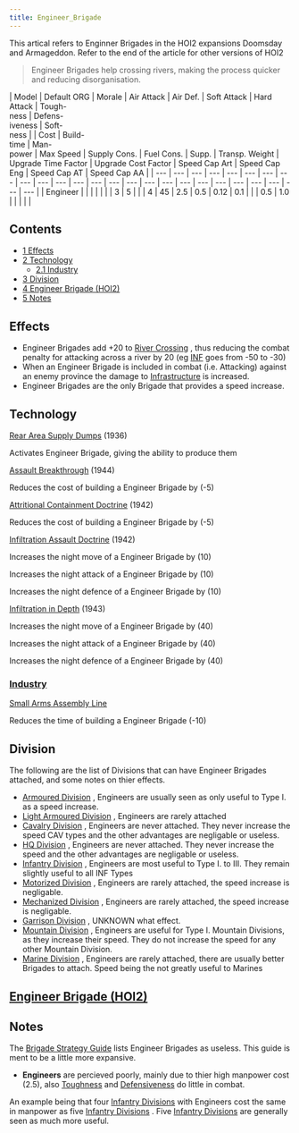 ```yaml
---
title: Engineer_Brigade
---
```

 This artical refers to Enginner Brigades in the HOI2 expansions Doomsday and Armageddon. Refer to the end of the article for other versions of HOI2

> Engineer Brigades help crossing rivers, making the process quicker and reducing disorganisation.

| Model | Default ORG | Morale | Air Attack | Air Def. | Soft Attack | Hard Attack | Tough-  
ness | Defens-  
iveness | Soft-  
ness |  | Cost | Build-  
time | Man-  
power | Max Speed | Supply Cons. | Fuel Cons. | Supp. | Transp. Weight | Upgrade Time Factor | Upgrade Cost Factor | Speed Cap Art | Speed Cap Eng | Speed Cap AT | Speed Cap AA |
| --- | --- | --- | --- | --- | --- | --- | --- | --- | --- | --- | --- | --- | --- | --- | --- | --- | --- | --- | --- | --- | --- | --- | --- | --- |
| Engineer |  |  |  |  |  |  | 3 | 5 |  |  | 4 | 45 | 2.5 | 0.5 | 0.12 | 0.1 |  |  | 0.5 | 1.0 |  |  |  |  |

Contents
--------

*   [1 Effects](#Effects)
*   [2 Technology](#Technology)
    *   [2.1 Industry](#Industry)
*   [3 Division](#Division)
*   [4 Engineer Brigade (HOI2)](#Engineer_Brigade_.28HOI2.29)
*   [5 Notes](#Notes)

Effects
-------

*   Engineer Brigades add +20 to [River Crossing](/wiki/index.php?title=River_Crossing&action=edit&redlink=1 "River Crossing (page does not exist)") , thus reducing the combat penalty for attacking across a river by 20 (eg [INF](/wiki/index.php?title=INF&action=edit&redlink=1 "INF (page does not exist)") goes from -50 to -30)
*   When an Engineer Brigade is included in combat (i.e. Attacking) against an enemy province the damage to [Infrastructure](/wiki/index.php?title=Infrastructure&action=edit&redlink=1 "Infrastructure (page does not exist)") is increased.
*   Engineer Brigades are the only Brigade that provides a speed increase.

Technology
----------

[Rear Area Supply Dumps](/wiki/index.php?title=Rear_Area_Supply_Dumps&action=edit&redlink=1 "Rear Area Supply Dumps (page does not exist)") (1936)

Activates Engineer Brigade, giving the ability to produce them

[Assault Breakthrough](/wiki/index.php?title=Assault_Breakthrough&action=edit&redlink=1 "Assault Breakthrough (page does not exist)") (1944)

Reduces the cost of building a Engineer Brigade by (-5)

[Attritional Containment Doctrine](/wiki/index.php?title=Attritional_Containment_Doctrine&action=edit&redlink=1 "Attritional Containment Doctrine (page does not exist)") (1942)

Reduces the cost of building a Engineer Brigade by (-5)

[Infiltration Assault Doctrine](/wiki/index.php?title=Infiltration_Assault_Doctrine&action=edit&redlink=1 "Infiltration Assault Doctrine (page does not exist)") (1942)

Increases the night move of a Engineer Brigade by (10)

Increases the night attack of a Engineer Brigade by (10)

Increases the night defence of a Engineer Brigade by (10)

[Infiltration in Depth](/wiki/index.php?title=Infiltration_in_Depth&action=edit&redlink=1 "Infiltration in Depth (page does not exist)") (1943)

Increases the night move of a Engineer Brigade by (40)

Increases the night attack of a Engineer Brigade by (40)

Increases the night defence of a Engineer Brigade by (40)

### [Industry](/wiki/index.php?title=Industry&action=edit&redlink=1 "Industry (page does not exist)")

[Small Arms Assembly Line](/wiki/index.php?title=Small_Arms_Assembly_Line&action=edit&redlink=1 "Small Arms Assembly Line (page does not exist)")

Reduces the time of building a Engineer Brigade (-10)

Division
--------

The following are the list of Divisions that can have Engineer Brigades attached, and some notes on thier effects.

*   [Armoured Division](/wiki/index.php?title=Armoured_Division&action=edit&redlink=1 "Armoured Division (page does not exist)") , Engineers are usually seen as only useful to Type I. as a speed increase.
*   [Light Armoured Division](/wiki/index.php?title=Light_Armoured_Division&action=edit&redlink=1 "Light Armoured Division (page does not exist)") , Engineers are rarely attached
*   [Cavalry Division](/wiki/Cavalry_Division "Cavalry Division") , Engineers are never attached. They never increase the speed CAV types and the other advantages are negligable or useless.
*   [HQ Division](/wiki/HQ_Division "HQ Division") , Engineers are never attached. They never increase the speed and the other advantages are negligable or useless.
*   [Infantry Division](/wiki/Infantry_Division "Infantry Division") , Engineers are most useful to Type I. to III. They remain slightly useful to all INF Types
*   [Motorized Division](/wiki/Motorized_Division "Motorized Division") , Engineers are rarely attached, the speed increase is negligable.
*   [Mechanized Division](/wiki/Mechanized_Division "Mechanized Division") , Engineers are rarely attached, the speed increase is negligable.
*   [Garrison Division](/wiki/Garrison_Division "Garrison Division") , UNKNOWN what effect.
*   [Mountain Division](/wiki/Mountain_Division "Mountain Division") , Engineers are useful for Type I. Mountain Divisions, as they increase their speed. They do not increase the speed for any other Mountain Division.
*   [Marine Division](/wiki/Marine_Division "Marine Division") , Engineers are rarely attached, there are usually better Brigades to attach. Speed being the not greatly useful to Marines

[Engineer Brigade (HOI2)](/wiki/Engineer_Brigade_(HOI2) "Engineer Brigade (HOI2)")
----------------------------------------------------------------------------------

Notes
-----

The [Brigade Strategy Guide](/wiki/Brigade_Strategy_Guide "Brigade Strategy Guide") lists Engineer Brigades as useless. This guide is ment to be a little more expansive.

*   **Engineers** are percieved poorly, mainly due to thier high manpower cost (2.5), also [Toughness](/wiki/index.php?title=Toughness&action=edit&redlink=1 "Toughness (page does not exist)") and [Defensiveness](/wiki/index.php?title=Defensiveness&action=edit&redlink=1 "Defensiveness (page does not exist)") do little in combat.

An example being that four [Infantry Divisions](/wiki/Infantry_Division "Infantry Division") with Engineers cost the same in manpower as five [Infantry Divisions](/wiki/Infantry_Division "Infantry Division") . Five [Infantry Divisions](/wiki/Infantry_Division "Infantry Division") are generally seen as much more useful.